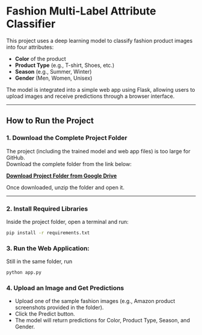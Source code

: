 # Fashion Multi-Label Attribute Classifier

This project uses a deep learning model to classify fashion product images into four attributes:
- **Color** of the product
- **Product Type** (e.g., T-shirt, Shoes, etc.)
- **Season** (e.g., Summer, Winter)
- **Gender** (Men, Women, Unisex)

The model is integrated into a simple web app using Flask, allowing users to upload images and receive predictions through a browser interface.

---

## How to Run the Project

### 1. Download the Complete Project Folder

The project (including the trained model and web app files) is too large for GitHub.  
Download the complete folder from the link below:

 **[Download Project Folder from Google Drive](https://drive.google.com/drive/folders/1ETmpZWLQIq4AJuJwXRj6VuH5vxRxwqQR?usp=sharing)**

Once downloaded, unzip the folder and open it.

---

### 2. Install Required Libraries

Inside the project folder, open a terminal and run:
```bash
pip install -r requirements.txt
```
### 3. Run the Web Application:
Still in the same folder, run
```bash
python app.py
```
### 4. Upload an Image and Get Predictions
* Upload one of the sample fashion images (e.g., Amazon product screenshots provided in the folder).
* Click the Predict button.
* The model will return predictions for Color, Product Type, Season, and Gender.
 



